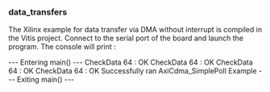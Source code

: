 
### data_transfers

The Xilinx example for data transfer via DMA without interrupt is compiled in the Vitis project.
Connect to the serial port of the board and launch the program.
The console will print :

  --- Entering main() --- 
     CheckData 64 : OK 
     CheckData 64 : OK 
     CheckData 64 : OK 
     CheckData 64 : OK 
  Successfully ran AxiCdma_SimplePoll Example
  --- Exiting main() --- 

